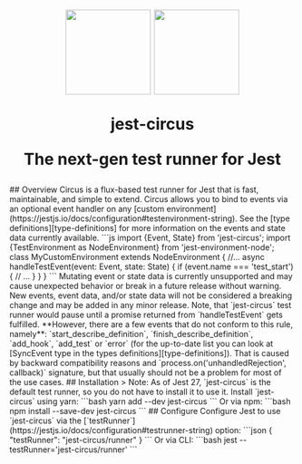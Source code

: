 [type-definitions]: https://github.com/jestjs/jest/blob/main/packages/jest-types/src/Circus.ts
<h1 align="center">
  <img src="https://jestjs.io/img/jest.png" height="150" width="150"/>
  <img src="https://jestjs.io/img/circus.png" height="150" width="150"/>
  <p align="center">jest-circus</p>
  <p align="center">The next-gen test runner for Jest</p>
</h1>
## Overview
Circus is a flux-based test runner for Jest that is fast, maintainable, and simple to extend.
Circus allows you to bind to events via an optional event handler on any [custom environment](https://jestjs.io/docs/configuration#testenvironment-string). See the [type definitions][type-definitions] for more information on the events and state data currently available.
```js
import {Event, State} from 'jest-circus';
import {TestEnvironment as NodeEnvironment} from 'jest-environment-node';
class MyCustomEnvironment extends NodeEnvironment {
  //...
  async handleTestEvent(event: Event, state: State) {
    if (event.name === 'test_start') {
      // ...
    }
  }
}
```
Mutating event or state data is currently unsupported and may cause unexpected behavior or break in a future release without warning. New events, event data, and/or state data will not be considered a breaking change and may be added in any minor release.
Note, that `jest-circus` test runner would pause until a promise returned from `handleTestEvent` gets fulfilled. **However, there are a few events that do not conform to this rule, namely**: `start_describe_definition`, `finish_describe_definition`, `add_hook`, `add_test` or `error` (for the up-to-date list you can look at [SyncEvent type in the types definitions][type-definitions]). That is caused by backward compatibility reasons and `process.on('unhandledRejection', callback)` signature, but that usually should not be a problem for most of the use cases.
## Installation
> Note: As of Jest 27, `jest-circus` is the default test runner, so you do not have to install it to use it.
Install `jest-circus` using yarn:
```bash
yarn add --dev jest-circus
```
Or via npm:
```bash
npm install --save-dev jest-circus
```
## Configure
Configure Jest to use `jest-circus` via the [`testRunner`](https://jestjs.io/docs/configuration#testrunner-string) option:
```json
{
  "testRunner": "jest-circus/runner"
}
```
Or via CLI:
```bash
jest --testRunner='jest-circus/runner'
```
